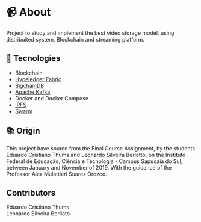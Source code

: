 # :video_camera: About

Project to study and implement the best video storage model, using distribuited system, Blockchain and streaming platform. 

## :crystal_ball: Tecnologies

* Blockchain
* [Hypeledger Fabric](https://www.hyperledger.org/projects/fabric)
* [BigchainDB](https://www.bigchaindb.com/)
* [Apache Kafka](https://kafka.apache.org/)
* Docker and Docker Compose
* [IPFS](https://ipfs.io/)
* [Swarm](https://swarm.ethereum.org/)

## :books: Origin

This project have source from the Final Course Assignment, by the students Eduardo Cristiano Thums and Leonardo Silveira Berlatto, on the Instituto Federal de Educação, Ciência e Tecnologia - Campus Sapucaia do Sul, 
between January and November of 2019. With the guidance of the Professor Alex Mulattieri Suarez Orozco.

## Contributors
Eduardo Cristiano Thums\
Leonardo Silveira Berllato
